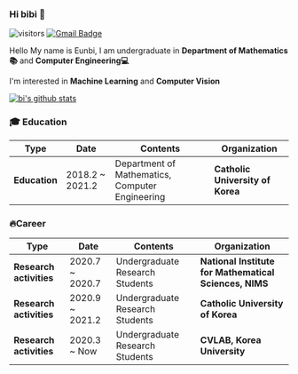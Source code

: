 ### Hi bibi 👋

![visitors](https://visitor-badge.glitch.me/badge?page_id=bluvory.visitor-badge)
 [![Gmail Badge](https://img.shields.io/badge/Gmail-d14836?style=flat-square&logo=Gmail&logoColor=white&link=mailto:rupihw@gmail.com)](mailto:rupihw@gmail.com)

Hello My name is Eunbi, I am undergraduate in **Department of Mathematics📚** and **Computer Engineering💻**

I'm interested in **Machine Learning** and **Computer Vision**

[![bi's github stats](https://github-readme-stats.vercel.app/api?username=bluvory&count_private=true&show_icons=true&theme=ayu-mirage)](https://github.com/anuraghazra/github-readme-stats)



### 🎓 Education
|**Type**|**Date**|**Contents**|**Organization**|
|--------|--------|------------|----------------|
|**Education**|2018.2 ~ 2021.2|Department of Mathematics, Computer Engineering|**Catholic University of Korea**|

### 🔥Career
|**Type**|**Date**|**Contents**|**Organization**|
|--------|--------|------------|----------------|
|**Research activities**|2020.7 ~ 2020.7|Undergraduate Research Students|**National Institute for Mathematical Sciences, NIMS**|
|**Research activities**|2020.9 ~ 2021.2|Undergraduate Research Students|**Catholic University of Korea**|
|**Research activities**|2020.3 ~ Now   |Undergraduate Research Students|**CVLAB, Korea University**|




<!--
**bluvory/bluvory** is a ✨ _special_ ✨ repository because its `README.md` (this file) appears on your GitHub profile.

<div align=center>
	
